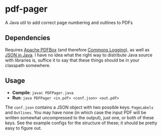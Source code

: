 pdf-pager
=========

A Java util to add correct page numbering and outlines to PDFs

Dependencies
------------

Requires [Apache PDFBox](https://pdfbox.apache.org) (and therefore [Commons Logging](http://commons.apache.org/proper/commons-logging/)), as well as [JSON in Java](http://json.org/java/). I have no idea what the right way to distribute Java source with libraries is, suffice it to say that these things should be in your classpath somewhere.

Usage
-----
- **Compile**: `javac PDFPager.java`
- **Run**: `java PDFPager <in.pdf> <conf.json> <out.pdf>`

The `conf.json` contains a JSON object with two possible keys: `PageLabels` and `Outlines`. You may have none (in which case the input PDF will be written somewhat uncompressed to the output), just one, or both of these keys. See the example configs for the structure of these; it should be pretty easy to figure out.
